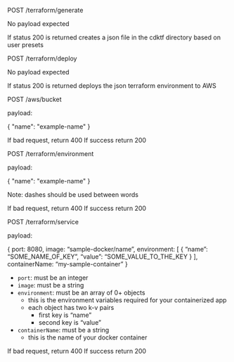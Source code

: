 POST /terraform/generate

No payload expected

If status 200 is returned creates a json file in the cdktf directory based on user presets


POST /terraform/deploy

No payload expected

If status 200 is returned deploys the json terraform environment to AWS

POST /aws/bucket

payload:

{
  "name": "example-name"
}

If bad request, return 400
If success return 200

POST /terraform/environment

payload:

{
  "name": "example-name"
}

Note: dashes should be used between words

If bad request, return 400
If success return 200

POST /terraform/service

payload:

{
  port: 8080,
  image: “sample-docker/name”,
  environment: [
    {
      “name”: “SOME_NAME_OF_KEY”,
      “value”: “SOME_VALUE_TO_THE_KEY
    }
  ],
  containerName: “my-sample-container”
}
  - `port`: must be an integer
  - `image`: must be a string
  - `environment`: must be an array of 0+ objects
    - this is the environment variables required for your containerized app
    - each object has two k-v pairs
      - first key is “name”
      - second key is “value”
  - `containerName`: must be a string
    - this is the name of your docker container

If bad request, return 400
If success return 200